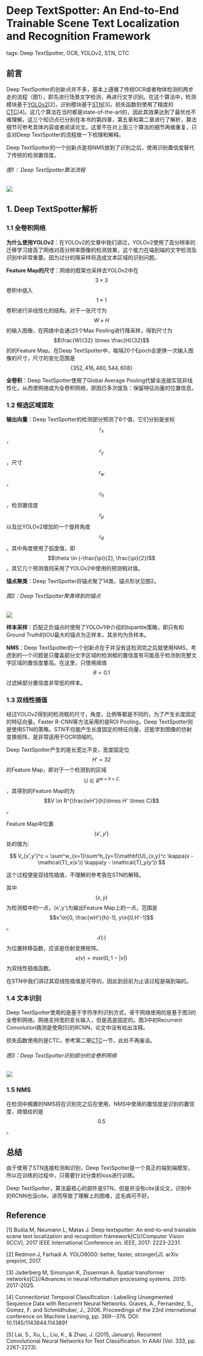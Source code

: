 # Deep TextSpotter: An End-to-End Trainable Scene Text Localization and Recognition Framework

tags: Deep TextSpotter, OCR, YOLOv2, STN, CTC

## 前言

Deep TextSpotter的创新点并不多，基本上遵循了传统OCR或者物体检测的两步走的流程（图1），即先进行场景文字检测，再进行文字识别。在这个算法中，检测模块基于[YOLOv2](https://senliuy.gitbooks.io/advanced-deep-learning/content/chapter1/yolo9000-better-faster-stronger.html)\[2\]，识别模块基于[STN](https://senliuy.gitbooks.io/advanced-deep-learning/content/chapter1/spatial-transform-networks.html)\[3\]，损失函数则使用了精度的[CTC](https://senliuy.gitbooks.io/advanced-deep-learning/content/di-er-zhang-ff1a-xu-lie-mo-xing/connectionist-temporal-classification-labelling-unsegmented-sequence-data-with-recurrent-neural-networks.html)\[4\]。这几个算法在当时都是state-of-the-art的，因此其效果达到了最优也不难理解。这三个知识点已分别在本书的第四章，第五章和第二章进行了解析，算法细节可参考具体内容或者阅读论文。这里不在对上面三个算法的细节再做重复，只会对Deep TextSpotter的流程做一下梳理和解释。

Deep TextSpotter的一个创新点是将NMS放到了识别之后，使用识别置信度替代了传统的检测置信度。

###### 图1： Deep TextSpotter算法流程

![](/assets/DeepTextSpotter_1.png)

## 1. Deep TextSpotter解析

### 1.1 全卷积网络

**为什么使用YOLOv2**：在YOLOv2的文章中我们讲过，YOLOv2使用了高分辨率的迁移学习提高了网络对高分辨率图像的检测效果，这个能力在端到端的文字检测及识别中非常重要。因为过分的降采样将造成文本区域的识别问题。

**Feature Map的尺寸**：网络的框架也采样去YOLOv2中在$$3\times3$$卷积中插入$$1\times1$$卷积进行非线性化的结构。对于一张尺寸为$$W\times H$$的输入图像，在网络中会通过5个Max Pooling进行降采样，得到尺寸为$$\frac{W}{32} \times \frac{H}{32}$$的的Feature Map。在Deep TextSpotter中，每隔20个Epoch会更换一次输入图像的尺寸，尺寸的变化范围是$$\{352,416,480,544,608\}$$

**全卷积**：Deep TextSpotter使用了Global Average Pooling代替全连接实现非线性化，从而使网络成为全卷积网络，原因已多次提及：保留特征向量的位置信息。

### 1.2 候选区域提取

**输出向量**：Deep TextSpotter的检测部分预测了6个值，它们分别是坐标$$r_x$$，$$r_y$$，尺寸$$r_w$$，$$r_h$$，检测置信度$$r_p$$以及比YOLOv2增加的一个旋转角度$$r_\theta$$。其中角度使用了弧度值，即 $$\theta \in (-\frac{\pi}{2}, \frac{\pi}{2})$$。其它几个预测值则采用了YOLOv2中使用的预测相对值。

**锚点聚类**：Deep TextSpotter将锚点聚了14类，锚点形状见图2。

###### 图2：Deep TextSpotter聚类得到的锚点

![](/assets/DeepTextSpotter_2.png)

**样本采样**：匹配正负锚点时使用了YOLOv1中介绍的bipartite策略，即只有和Ground Truth的IOU最大的锚点为正样本，其余均为负样本。

**NMS**：Deep TextSpotter的一个创新点在于并没有这检测完之后就使用NMS，考虑到的一个问题是只覆盖部分文字区域的检测框的置信度有可能高于检测到完整文字区域的置信度要高。在这里，只使用阈值$$\theta=0.1$$过滤掉部分置信度非常低的样本。

### 1.3 双线性插值

经过YOLOv2得到的检测框的尺寸，角度，比例等都是不同的，为了产生长度固定的特征向量。Faster R-CNN等方法采用的是ROI Pooling，Deep TextSpotter则是使用STN的策略，STN不仅能产生长度固定的特征向量，还能学到图像的仿射变换矩阵，是非常适用于OCR领域的。

Deep TextSpotter产生的是长宽比不变，宽度固定位$$H'=32$$的Feature Map，即对于一个检测到的区域$$U\in R^{w\times h \times C}$$，其得到的Feature Map的为$$V \in R^{\frac{wH'}{h}\times H' \times C}$$。

Feature Map中位置$$(x',y')$$处的值为:


$$
V_{x',y'}^c = \sum^w_{x=1}\sum^h_{y=1}\mathbf{U}_{x,y}^c \kappa(x - \mathcal{T}_x(x')) \kappa(y - \mathcal{T}_y(y'))
$$


这个过程便是双线性插值，不理解的参考我在STN的解释。

其中$$(x,y)$$为检测框中的一点，\(x',y'\)为输出Feature Map上的一点，范围是$$x'\in[0, \frac{wH'}{h}-1], y\in[0,H'-1]$$。$$\mathcal{T}(\cdot)$$为位置转移函数，应该是仿射变换矩阵。$$\kappa(v)=max(0,1-|v|)$$为双线性插值函数。

在STN中我们讲过其双线性插值是可导的，因此到目前为止该过程是端到端的。

### 1.4 文本识别

Deep TextSpotter使用的是基于字符序列识别方式，骨干网络使用的是基于图3的全卷积网络。网络支持宽的变长输入，但是高是固定的。图3中的Recurrent Convolution猜测是使用\[5\]的RCNN，论文中没有给出注释。

损失函数使用的是CTC，参考第二章[CTC](https://senliuy.gitbooks.io/advanced-deep-learning/content/di-er-zhang-ff1a-xu-lie-mo-xing/connectionist-temporal-classification-labelling-unsegmented-sequence-data-with-recurrent-neural-networks.html)一节，此处不再废话。

###### 图3：Deep TextSpotter识别部分的全卷积网络

![](/assets/DeepTextSpotter.png)

### 1.5 NMS

在检测中搁置的NMS将在识别完之后在使用，NMS中使用的置信度是识别的置信度，阈值给的是$$0.5$$。

## 总结

由于使用了STN连接检测和识别，Deep TextSpotter是一个真正的端到端模型，所以在训练的过程中，只需要针对分类的loss进行训练。

Deep TextSpotter，算法最核心的部件是STN，但是并没有cite该论文，识别中的RCNN也没cite，进而导致了理解上的困难，这毛病可不好。

## Reference

\[1\] Bušta M, Neumann L, Matas J. Deep textspotter: An end-to-end trainable scene text localization and recognition framework\[C\]//Computer Vision \(ICCV\), 2017 IEEE International Conference on. IEEE, 2017: 2223-2231.

\[2\] Redmon J, Farhadi A. YOLO9000: better, faster, stronger\[J\]. arXiv preprint, 2017.

\[3\] Jaderberg M, Simonyan K, Zisserman A. Spatial transformer networks\[C\]//Advances in neural information processing systems. 2015: 2017-2025.

\[4\] Connectionist Temporal Classification : Labelling Unsegmented Sequence Data with Recurrent Neural Networks. Graves, A., Fernandez, S., Gomez, F. and Schmidhuber, J., 2006. Proceedings of the 23rd international conference on Machine Learning, pp. 369--376. DOI: 10.1145/1143844.1143891

\[5\] Lai, S., Xu, L., Liu, K., & Zhao, J. \(2015, January\). Recurrent Convolutional Neural Networks for Text Classification. In AAAI \(Vol. 333, pp. 2267-2273\).

